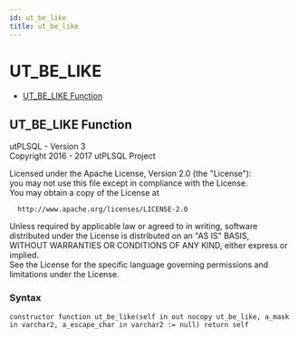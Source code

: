 ```yaml
---
id: ut_be_like
title: ut_be_like
---
```


# UT_BE_LIKE






- [UT_BE_LIKE Function](#ut_be_like)












 
## UT_BE_LIKE Function<a name="ut_be_like"></a>


<p>
<p>utPLSQL - Version 3<br />  Copyright 2016 - 2017 utPLSQL Project</p><p>  Licensed under the Apache License, Version 2.0 (the &quot;License&quot;):<br />  you may not use this file except in compliance with the License.<br />  You may obtain a copy of the License at</p><pre><code>  http://www.apache.org/licenses/LICENSE-2.0</code></pre><p>  Unless required by applicable law or agreed to in writing, software<br />  distributed under the License is distributed on an &quot;AS IS&quot; BASIS,<br />  WITHOUT WARRANTIES OR CONDITIONS OF ANY KIND, either express or implied.<br />  See the License for the specific language governing permissions and<br />  limitations under the License.</p>
</p>

### Syntax
```plsql
constructor function ut_be_like(self in out nocopy ut_be_like, a_mask in varchar2, a_escape_char in varchar2 := null) return self
```

 





 
